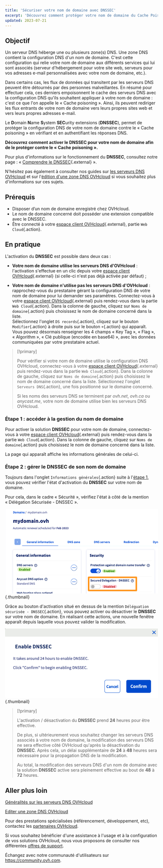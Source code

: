 ```yaml
---
title: 'Sécuriser votre nom de domaine avec DNSSEC'
excerpt: 'Découvrez comment protéger votre nom de domaine du Cache Poisoning en activant le DNSSEC'
updated: 2023-07-21
---
```


## Objectif

Un serveur DNS héberge une ou plusieurs zone(s) DNS. Une zone DNS contient la configuration DNS d'un nom de domaine. C'est cette configuration qui relie votre nom de domaine aux différents services qui lui sont associés (serveur d'hébergement pour votre site web, serveurs pour vos adresses e-mail personnalisées avec votre nom de domaine, etc.).

Dans certains cas, les flux de données qui transitent par les serveurs DNS peuvent être détournés par des personnes malveillantes.
En résumé pour effectuer cela, ces derniers empoisonnent le cache des serveurs DNS avec la configuration DNS qu'ils souhaitent appliquer à votre nom de domaine : c'est ce que l'on appelle le « Cache poisoning ».
Ainsi, ils peuvent rediriger les flux entrants de votre nom de domaine vers leurs propres sites web et vers leurs propres adresses e-mail.

Le **D**omain **N**ame **S**ystem **SEC**urity extensions (**DNSSEC**), permet de protéger la configuration DNS de votre nom de domaine contre le « Cache poisoning » en vérifiant et en authentifiant les réponses DNS.

**Découvrez comment activer le DNSSEC pour votre nom de domaine afin de le protéger contre le « Cache poisoning ».**  

Pour plus d'informations sur le fonctionnement du **DNSSEC**, consultez notre page : « [Comprendre le DNSSEC](https://www.ovhcloud.com/fr/domains/dnssec/){.external} ».

N'hésitez pas également à consulter nos guides sur [les serveurs DNS OVHcloud](/pages/web/domains/dns_server_general_information/) et sur l'[édition d'une zone DNS OVHcloud](/pages/web/domains/dns_zone_edit/) si vous souhaitez plus d'informations sur ces sujets.

## Prérequis

- Disposer d’un nom de domaine enregistré chez OVHcloud.
- Le nom de domaine concerné doit posséder une extension compatible avec le DNSSEC.
- Être connecté à votre [espace client OVHcloud](https://www.ovh.com/auth/?action=gotomanager&from=https://www.ovh.com/fr/&ovhSubsidiary=fr){.external}, partie `Web Cloud`{.action}.

## En pratique

L'activation du **DNSSEC** est possible dans deux cas :

- **Votre nom de domaine utilise les serveurs DNS d'OVHcloud** : l'activation s'effectue en un clic depuis votre [espace client OVHcloud](https://www.ovh.com/auth/?action=gotomanager&from=https://www.ovh.com/fr/&ovhSubsidiary=fr){.external} (si celle-ci n'est pas déjà activée par défaut) ;

- **Votre nom de domaine n'utilise pas les serveurs DNS d'OVHcloud** : rapprochez-vous du prestataire gérant la configuration DNS de votre nom de domaine pour lui demander ses paramètres. Connectez-vous à votre [espace client OVHcloud](https://www.ovh.com/auth/?action=gotomanager&from=https://www.ovh.com/fr/&ovhSubsidiary=fr){.external} puis rendez-vous dans la partie `Web Cloud`{.action}. Dans la colonne de gauche, cliquez sur `Noms de domaine`{.action} puis choisissez le nom de domaine concerné dans la liste.</br>
Sélectionnez l'onglet `DS records`{.action}, cliquez sur le bouton `Modifier`{.action} à droite puis sur le bouton `+`{.action} qui apparaît.</br>
Vous pouvez désormais renseigner les 4 champs « Key Tag », « Flag », « Algorithm », « Clé publique (encodée en base64) », avec les données communiquées par votre prestataire actuel.

> [!primary]
>
> Pour vérifier si votre nom de domaine utilise la configuration DNS OVHcloud, connectez-vous à votre [espace client OVHcloud](https://www.ovh.com/auth/?action=gotomanager&from=https://www.ovh.com/fr/&ovhSubsidiary=fr){.external} puis rendez-vous dans la partie `Web Cloud`{.action}. Dans la colonne de gauche, cliquez sur `Noms de domaine`{.action} puis choisissez le nom de domaine concerné dans la liste. Sélectionnez l'onglet `Serveurs DNS`{.action}, une fois positionné sur le domaine concerné.
>
> Si les noms des serveurs DNS se terminent par *ovh.net*, *ovh.ca* ou *anycast.me*, votre nom de domaine utilise bien les serveurs DNS OVHcloud.
>

### Étape 1 : accéder à la gestion du nom de domaine <a name="step1"></a>

Pour activer la solution **DNSSEC** pour votre nom de domaine, connectez-vous à votre [espace client OVHcloud](https://www.ovh.com/auth/?action=gotomanager&from=https://www.ovh.com/fr/&ovhSubsidiary=fr){.external} puis rendez-vous dans la partie `Web Cloud`{.action}. Dans la colonne de gauche, cliquez sur `Noms de domaine`{.action} puis choisissez le nom de domaine concerné dans la liste.

La page qui apparaît affiche les informations générales de celui-ci. 

### Étape 2 : gérer le DNSSEC de son nom de domaine

Toujours dans l'onglet `Informations générales`{.action} suite à l'[étape 1](#step1), vous pouvez vérifier l'état d'activation du **DNSSEC** sur votre nom de domaine.

Pour cela, dans le cadre « Sécurité », vérifiez l'état à côté de la mention « Délégation Sécurisée - DNSSEC ».

![dnssec](images/activate-dnssec-step2.png){.thumbnail}

Grâce au bouton d'activation situé en dessus de la mention `Déléguation sécurisée - DNSSEC`{.action}, vous pouvez activer ou désactiver le **DNSSEC** sur votre nom de domaine. En réalisant cette actions, une nouvelle fenêtre apparaît depuis laquelle vous pouvez valider la modification.

![dnssec](images/activate-dnssec-step3.png){.thumbnail}

> [!primary]
>
> L'activation / désactivation du **DNSSEC** prend **24** heures pour être effective.
>
> De plus, si ultérieurement vous souhaitez changer les serveurs DNS associés à votre nom de domaine, la modification des serveurs DNS ne sera effective côté OVHcloud qu'après la désactivation du **DNSSEC**. Après cela, un délai supplémentaire de **24** à **48** heures sera nécessaire pour la propagation DNS de la modification.
>
> Au total, la modification des serveurs DNS d'un nom de domaine avec la solution **DNSSEC** active sera pleinement effective au bout de **48** à **72** heures.
>

## Aller plus loin

[Généralités sur les serveurs DNS OVHcloud](/pages/web/domains/dns_server_general_information/)

[Editer une zone DNS OVHcloud](/pages/web/domains/dns_zone_edit/)

Pour des prestations spécialisées (référencement, développement, etc), contactez les [partenaires OVHcloud](https://partner.ovhcloud.com/fr/directory/).

Si vous souhaitez bénéficier d'une assistance à l'usage et à la configuration de vos solutions OVHcloud, nous vous proposons de consulter nos différentes [offres de support](https://www.ovhcloud.com/fr/support-levels/).

Échangez avec notre communauté d'utilisateurs sur <https://community.ovh.com>.